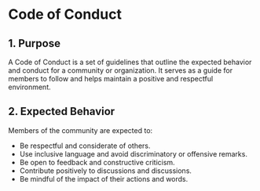 # Code of Conduct
## 1. Purpose
A Code of Conduct is a set of guidelines that outline the expected behavior and conduct for a community or organization. It serves as a guide for members to follow and helps maintain a positive and respectful environment.
## 2. Expected Behavior
Members of the community are expected to:
- Be respectful and considerate of others.
- Use inclusive language and avoid discriminatory or offensive remarks.
- Be open to feedback and constructive criticism.
- Contribute positively to discussions and discussions.
- Be mindful of the impact of their actions and words.

